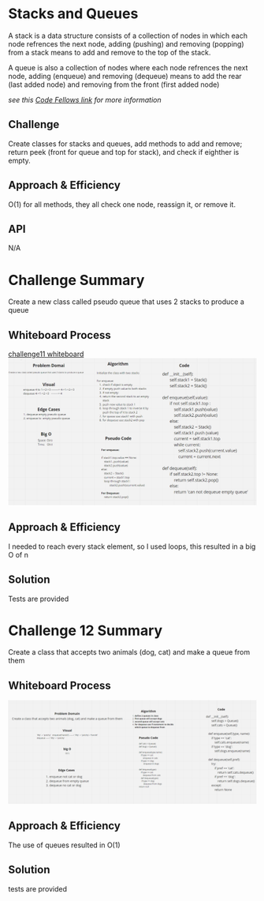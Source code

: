 # Stacks and Queues
A stack is a data structure consists of a collection of nodes in which each node refrences the next node, adding (pushing) and removing (popping) from a stack means to add and remove to the top of the stack.

A queue is also a collection of nodes where each node refrences the next node, adding (enqueue) and removing (dequeue) means to add the rear (last added node) and removing from the front (first added node)

*see this [Code Fellows link](https://codefellows.github.io/common_curriculum/data_structures_and_algorithms/Code_401/class-10/resources/stacks_and_queues.html) for more information*

## Challenge
Create classes for stacks and queues, add methods to add and remove; return peek (front for queue and top for stack), and check if eighther is empty.

## Approach & Efficiency
O(1) for all methods, they all check one node, reassign it, or remove it.

## API
N/A

# Challenge Summary
Create a new class called pseudo queue that uses 2 stacks to produce a queue

## Whiteboard Process
[challenge11 whiteboard](https://webwhiteboard.com/board/LxE55TurXZVLvPwZDHUM79WS8uH5NR2r/)
![challenge11](assets/challenge11.png)

## Approach & Efficiency
I needed to reach every stack element, so I used loops, this resulted in a big O of n

## Solution
Tests are provided

# Challenge 12 Summary
Create a class that accepts two animals (dog, cat) and make a queue from them
## Whiteboard Process
![challenge11](assets/challenge12.png)

## Approach & Efficiency
The use of queues resulted in O(1)

## Solution
tests are provided
